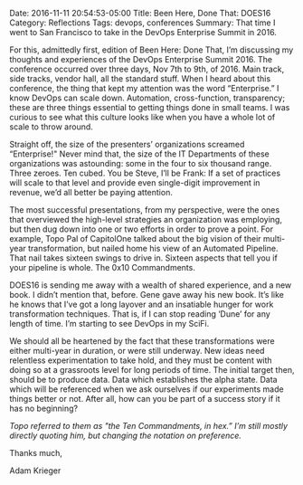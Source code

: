 Date: 2016-11-11 20:54:53-05:00
Title: Been Here, Done That: DOES16
Category: Reflections
Tags: devops, conferences
Summary: That time I went to San Francisco to take in the DevOps Enterprise Summit in 2016.

For this, admittedly first, edition of Been Here: Done That, I’m discussing my thoughts and experiences of the DevOps Enterprise Summit 2016. The conference occurred over three days, Nov 7th to 9th, of 2016. Main track, side tracks, vendor hall, all the standard stuff. When I heard about this conference, the thing that kept my attention was the word “Enterprise.” I know DevOps can scale down. Automation, cross-function, transparency; these are three things essential to getting things done in small teams. I was curious to see what this culture looks like when you have a whole lot of scale to throw around.

Straight off, the size of the presenters’ organizations screamed “Enterprise!" Never mind that, the size of the IT Departments of these organizations was astounding: some in the four to six thousand range. Three zeroes. Ten cubed. You be Steve, I’ll be Frank: If a set of practices will scale to that level and provide even single-digit improvement in revenue, we’d all better be paying attention.

The most successful presentations, from my perspective, were the ones that overviewed the high-level strategies an organization was employing, but then dug down into one or two efforts in order to prove a point. For example, Topo Pal of CapitolOne talked about the big vision of their multi-year transformation, but nailed home his view of an Automated Pipeline. That nail takes sixteen swings to drive in. Sixteen aspects that tell you if your pipeline is whole. The 0x10 Commandments.

DOES16 is sending me away with a wealth of shared experience, and a new book. I didn’t mention that, before. Gene gave away his new book. It’s like he knows that I’ve got a long layover and an insatiable hunger for work transformation techniques. That is, if I can stop reading ‘Dune’ for any length of time. I’m starting to see DevOps in my SciFi.

We should all be heartened by the fact that these transformations were either multi-year in duration, or were still underway. New ideas need relentless experimentation to take hold, and they must be content with doing so at a grassroots level for long periods of time. The initial target then, should be to produce data. Data which establishes the alpha state. Data which will be referenced when we ask ourselves if our experiments made things better or not. After all, how can you be part of a success story if it has no beginning?

*Topo referred to them as "the Ten Commandments, in hex.” I’m still mostly directly quoting him, but changing the notation on preference.* 

Thanks much,

Adam Krieger
